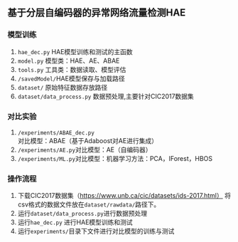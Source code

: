 ## 基于分层自编码器的异常网络流量检测HAE
### 模型训练
1. `hae_dec.py` HAE模型训练和测试的主函数
2. `model.py` 模型类：HAE、AE、ABAE
3. `tools.py` 工具类：数据读取、模型评估
4. `/savedModel/`HAE模型保存与加载路径
5. `dataset/` 原始特征数据存放路径 
6. `dataset/data_process.py` 数据预处理,主要针对CIC2017数据集


### 对比实验
1. `/experiments/ABAE_dec.py`对比模型：ABAE（基于Adaboost对AE进行集成）
2. `/experiments/AE.py`对比模型：AE（自编码器）
3. `/experiments/ML.py`对比模型：机器学习方法：PCA，IForest，HBOS

### 操作流程
1. 下载CIC2017数据集（https://www.unb.ca/cic/datasets/ids-2017.html） 将csv格式的数据文件放在`dataset/rawdata/`路径下。
2. 运行`dataset/data_process.py`进行数据预处理
3. 运行`hae_dec.py` 进行HAE模型训练和测试
4. 运行`experiments/`目录下文件进行对比模型的训练与测试
